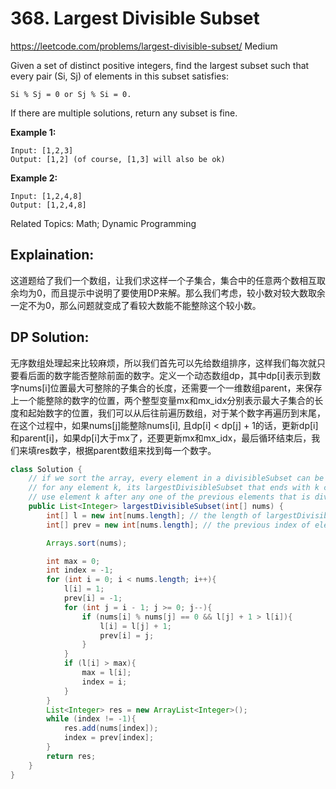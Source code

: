 # 368. Largest Divisible Subset
<https://leetcode.com/problems/largest-divisible-subset/>
Medium

Given a set of distinct positive integers, find the largest subset such that every pair (Si, Sj) of elements in this subset satisfies:

    Si % Sj = 0 or Sj % Si = 0.

If there are multiple solutions, return any subset is fine.

**Example 1:**

    Input: [1,2,3]
    Output: [1,2] (of course, [1,3] will also be ok)

**Example 2:**

    Input: [1,2,4,8]
    Output: [1,2,4,8]

Related Topics: Math; Dynamic Programming

## Explaination: 

这道题给了我们一个数组，让我们求这样一个子集合，集合中的任意两个数相互取余均为0，而且提示中说明了要使用DP来解。那么我们考虑，较小数对较大数取余一定不为0，那么问题就变成了看较大数能不能整除这个较小数。

## DP Solution: 
无序数组处理起来比较麻烦，所以我们首先可以先给数组排序，这样我们每次就只要看后面的数字能否整除前面的数字。定义一个动态数组dp，其中dp[i]表示到数字nums[i]位置最大可整除的子集合的长度，还需要一个一维数组parent，来保存上一个能整除的数字的位置，两个整型变量mx和mx_idx分别表示最大子集合的长度和起始数字的位置，我们可以从后往前遍历数组，对于某个数字再遍历到末尾，在这个过程中，如果nums[j]能整除nums[i], 且dp[i] < dp[j] + 1的话，更新dp[i]和parent[i]，如果dp[i]大于mx了，还要更新mx和mx_idx，最后循环结束后，我们来填res数字，根据parent数组来找到每一个数字。

```java
class Solution {
    // if we sort the array, every element in a divisibleSubset can be divisible by the element just before it.
    // for any element k, its largestDivisibleSubset that ends with k can be formed in the following way: 
    // use element k after any one of the previous elements that is divisble 
    public List<Integer> largestDivisibleSubset(int[] nums) {
        int[] l = new int[nums.length]; // the length of largestDivisibleSubset that ends with element i
        int[] prev = new int[nums.length]; // the previous index of element i in the largestDivisibleSubset ends with element i

        Arrays.sort(nums);

        int max = 0;
        int index = -1;
        for (int i = 0; i < nums.length; i++){
            l[i] = 1;
            prev[i] = -1;
            for (int j = i - 1; j >= 0; j--){
                if (nums[i] % nums[j] == 0 && l[j] + 1 > l[i]){
                    l[i] = l[j] + 1;
                    prev[i] = j;
                }
            }
            if (l[i] > max){
                max = l[i];
                index = i;
            }
        }
        List<Integer> res = new ArrayList<Integer>();
        while (index != -1){
            res.add(nums[index]);
            index = prev[index];
        }
        return res;
    }
}
```